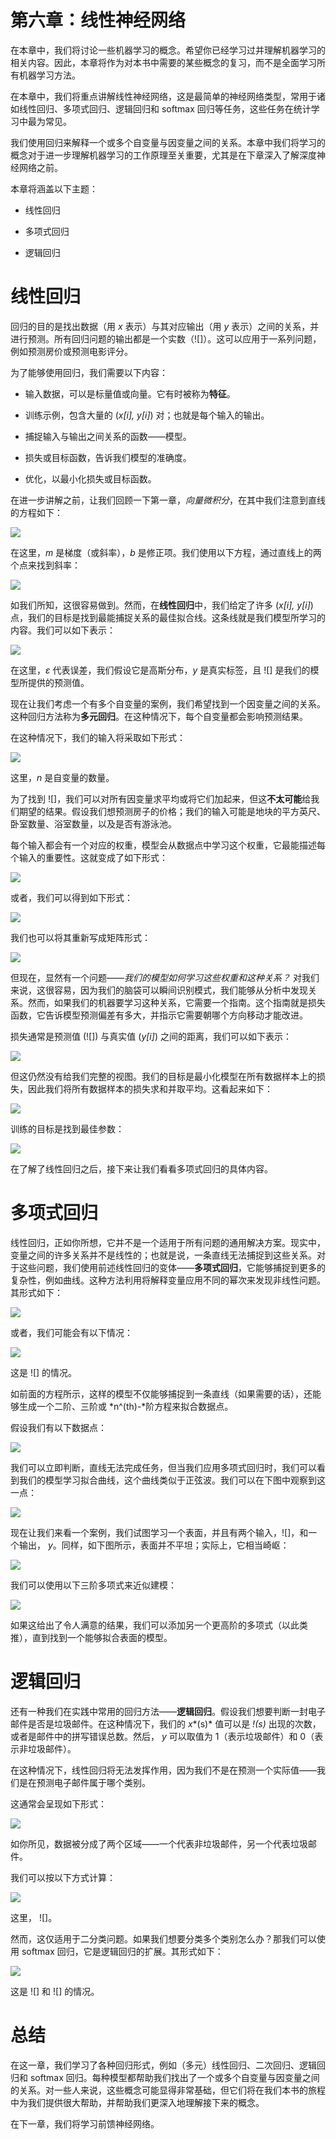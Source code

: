 # 第六章：线性神经网络

在本章中，我们将讨论一些机器学习的概念。希望你已经学习过并理解机器学习的相关内容。因此，本章将作为对本书中需要的某些概念的复习，而不是全面学习所有机器学习方法。

在本章中，我们将重点讲解线性神经网络，这是最简单的神经网络类型，常用于诸如线性回归、多项式回归、逻辑回归和 softmax 回归等任务，这些任务在统计学习中最为常见。

我们使用回归来解释一个或多个自变量与因变量之间的关系。本章中我们将学习的概念对于进一步理解机器学习的工作原理至关重要，尤其是在下章深入了解深度神经网络之前。

本章将涵盖以下主题：

+   线性回归

+   多项式回归

+   逻辑回归

# 线性回归

回归的目的是找出数据（用 *x* 表示）与其对应输出（用 *y* 表示）之间的关系，并进行预测。所有回归问题的输出都是一个实数（![]）。这可以应用于一系列问题，例如预测房价或预测电影评分。

为了能够使用回归，我们需要以下内容：

+   输入数据，可以是标量值或向量。它有时被称为**特征**。

+   训练示例，包含大量的 (*x[i], y[i]*) 对；也就是每个输入的输出。

+   捕捉输入与输出之间关系的函数——模型。

+   损失或目标函数，告诉我们模型的准确度。

+   优化，以最小化损失或目标函数。

在进一步讲解之前，让我们回顾一下第一章，*向量微积分*，在其中我们注意到直线的方程如下：

![](img/03e99142-929a-483a-a117-8c5bbf4cd01d.png)

在这里，*m* 是梯度（或斜率），*b* 是修正项。我们使用以下方程，通过直线上的两个点来找到斜率：

![](img/96e28355-1c7e-4e21-b50c-dfbb297181f0.png)

如我们所知，这很容易做到。然而，在**线性回归**中，我们给定了许多 (*x[i], y[i]*) 点，我们的目标是找到最能捕捉关系的最佳拟合线。这条线就是我们模型所学习的内容。我们可以如下表示：

![](img/ccc299b3-996f-466a-aa27-0d79e448d6c3.png)

在这里，*ε* 代表误差，我们假设它是高斯分布，*y* 是真实标签，且 ![] 是我们的模型所提供的预测值。

现在让我们考虑一个有多个自变量的案例，我们希望找到一个因变量之间的关系。这种回归方法称为**多元回归**。在这种情况下，每个自变量都会影响预测结果。

在这种情况下，我们的输入将采取如下形式：

![](img/c93c9b31-e539-48b7-aeee-0034b9e6e53f.png)

这里，*n* 是自变量的数量。

为了找到 ![]，我们可以对所有因变量求平均或将它们加起来，但这**不太可能**给我们期望的结果。假设我们想预测房子的价格；我们的输入可能是地块的平方英尺、卧室数量、浴室数量，以及是否有游泳池。

每个输入都会有一个对应的权重，模型会从数据点中学习这个权重，它最能描述每个输入的重要性。这就变成了如下形式：

![](img/fd5f2d12-81cb-4dc4-a89c-469792047467.png)

或者，我们可以得到如下形式：

![](img/4d84d7a6-3064-41ce-95a2-041b17f3b191.png)

我们也可以将其重新写成矩阵形式：

![](img/8744799f-898d-41e7-9bdb-9e06e6f48bc0.png)

但现在，显然有一个问题——*我们的模型如何学习这些权重和这种关系？* 对我们来说，这很容易，因为我们的脑袋可以瞬间识别模式，我们能够从分析中发现关系。然而，如果我们的机器要学习这种关系，它需要一个指南。这个指南就是损失函数，它告诉模型预测偏差有多大，并指示它需要朝哪个方向移动才能改进。

损失通常是预测值 (![]) 与真实值 (*y[i]*) 之间的距离，我们可以如下表示：

![](img/a2e32feb-4a43-48c6-ba93-67919c751f52.png)

但这仍然没有给我们完整的视图。我们的目标是最小化模型在所有数据样本上的损失，因此我们将所有数据样本的损失求和并取平均。这看起来如下：

![](img/56c0c641-3f99-4185-9e46-f457657b0c31.png)

训练的目标是找到最佳参数：

![](img/9a48ee26-6d2b-424e-b15f-75728bda8228.png)

在了解了线性回归之后，接下来让我们看看多项式回归的具体内容。

# 多项式回归

线性回归，正如你所想，它并不是一个适用于所有问题的通用解决方案。现实中，变量之间的许多关系并不是线性的；也就是说，一条直线无法捕捉到这些关系。对于这些问题，我们使用前述线性回归的变体——**多项式回归**，它能够捕捉到更多的复杂性，例如曲线。这种方法利用将解释变量应用不同的幂次来发现非线性问题。其形式如下：

![](img/3421bf9d-521d-4462-8fc5-9da468a13ab3.png)

或者，我们可能会有以下情况：

![](img/adcf6e47-e525-4804-a39c-85748eb667ed.png)

这是 ![] 的情况。

如前面的方程所示，这样的模型不仅能够捕捉到一条直线（如果需要的话），还能够生成一个二阶、三阶或 *n^(th)-*阶方程来拟合数据点。

假设我们有以下数据点：

![](img/57eeebcf-d187-4f30-9f18-35ec13d15f45.png)

我们可以立即判断，直线无法完成任务，但当我们应用多项式回归时，我们可以看到我们的模型学习拟合曲线，这个曲线类似于正弦波。我们可以在下图中观察到这一点：

![](img/84e5960a-bcf8-43c7-9fd5-2987fcbdd39e.png)

现在让我们来看一个案例，我们试图学习一个表面，并且有两个输入，![]，和一个输出， *y*。同样，如下图所示，表面并不平坦；实际上，它相当崎岖：

![](img/39c2e48d-16a4-4568-822c-e1c8f934b7c7.png)

我们可以使用以下三阶多项式来近似建模：

![](img/89bb7807-34c1-4707-9c30-ed689c514603.png)

如果这给出了令人满意的结果，我们可以添加另一个更高阶的多项式（以此类推），直到找到一个能够拟合表面的模型。

# 逻辑回归

还有一种我们在实践中常用的回归方法——**逻辑回归**。假设我们想要判断一封电子邮件是否是垃圾邮件。在这种情况下，我们的 *x**(s)* 值可以是 *!(s)* 出现的次数，或者是邮件中的拼写错误总数。然后， *y* 可以取值为 1（表示垃圾邮件）和 0（表示非垃圾邮件）。

在这种情况下，线性回归将无法发挥作用，因为我们不是在预测一个实际值——我们是在预测电子邮件属于哪个类别。

这通常会呈现如下形式：

![](img/01bd01b2-49ee-42d4-866e-8d2f08bc04f4.png)

如你所见，数据被分成了两个区域——一个代表非垃圾邮件，另一个代表垃圾邮件。

我们可以按以下方式计算：

![](img/ecd42f71-3b83-4fbb-ae7f-908e0f070183.png)

这里， ![]。

然而，这仅适用于二分类问题。如果我们想要分类多个类别怎么办？那我们可以使用 softmax 回归，它是逻辑回归的扩展。其形式如下：

![](img/a32f1773-9136-4f13-b444-72dd19877d15.png)

这是 ![] 和 ![] 的情况。

# 总结

在这一章，我们学习了各种回归形式，例如（多元）线性回归、二次回归、逻辑回归和 softmax 回归。每种模型都帮助我们找出了一个或多个自变量与因变量之间的关系。对一些人来说，这些概念可能显得非常基础，但它们将在我们本书的旅程中为我们提供很大帮助，并帮助我们更深入地理解接下来的概念。

在下一章，我们将学习前馈神经网络。
